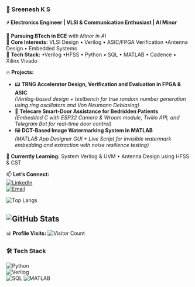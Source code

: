 ### 🚀 Sreenesh K S  

**⚡ Electronics Engineer | VLSI & Communication Enthusiast | AI Minor**  

📌 **Pursuing BTech in ECE** with *Minor in AI*  
🔬 **Core Interests:** VLSI Design • Verilog • ASIC/FPGA Verification •Antenna Design • Embedded Systems  
🐍 **Tech Stack:** •Verilog •HFSS • Python • SQL • MATLAB • Cadence • Xilinx Vivado  

🔥 **Projects:**  
- 📟 **TRNG Accelerator Design, Verification and Evaluation in FPGA & ASIC**  
  *(Verilog-based design + testbench for true random number generation using ring oscillators and Von Neumann Debiasing)*  
- 🤖 **Telecare Smart-Door Assistance for Bedridden Patients**  
  *(Embedded C with ESP32 Camera & Wroom module, Twilio API, and Telegram Bot for real-time door control)*  
- 🖼️ **DCT-Based Image Watermarking System in MATLAB**  
  *(MATLAB App Designer GUI + Live Script for invisible watermark embedding and extraction with noise resilience testing)*

 

🌱 **Currently Learning:** System Verilog & UVM • Antenna Design using HFSS & CST

📫 **Let’s Connect:**  
[![LinkedIn](https://img.shields.io/badge/LinkedIn-0A66C2?style=for-the-badge&logo=linkedin)](https://www.linkedin.com/in/sreenesh-ks/)  
[![Email](https://img.shields.io/badge/Gmail-D14836?style=for-the-badge&logo=gmail&logoColor=white)](mailto:sreenesh.k.s012@gmail.com)  


![Top Langs](https://github-readme-stats.vercel.app/api/top-langs/?username=SreeneshKS&layout=compact)


![GitHub Stats](https://github-readme-stats.vercel.app/api?username=SreeneshKS&hide=contribs,prs)
---
📊 **Profile Visits:** ![Visitor Count](https://komarev.com/ghpvc/?username=SreeneshKS&color=blue)  
### **🛠️ Tech Stack**  
![Python](https://img.shields.io/badge/Python-3776AB?style=flat&logo=python&logoColor=white)  
![Verilog](https://img.shields.io/badge/Verilog-000000?style=flat&logo=verilog&logoColor=white)  
![SQL](https://img.shields.io/badge/SQL-4479A1?style=flat&logo=postgresql&logoColor=white)
![MATLAB](https://img.shields.io/badge/MATLAB-0076A8?style=flat&logo=matlab&logoColor=white)

